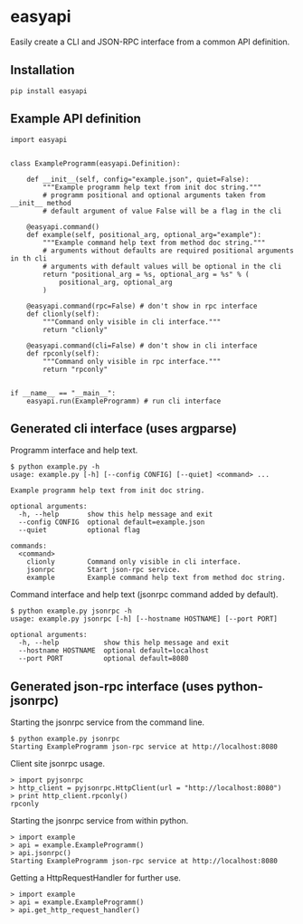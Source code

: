 # easyapi

Easily create a CLI and JSON-RPC interface from a common API definition.

## Installation

    pip install easyapi

## Example API definition

    import easyapi


    class ExampleProgramm(easyapi.Definition):

        def __init__(self, config="example.json", quiet=False):
            """Example programm help text from init doc string."""
            # programm positional and optional arguments taken from __init__ method
            # default argument of value False will be a flag in the cli

        @easyapi.command()
        def example(self, positional_arg, optional_arg="example"):
            """Example command help text from method doc string."""
            # arguments without defaults are required positional arguments in th cli
            # arguments with default values will be optional in the cli
            return "positional_arg = %s, optional_arg = %s" % (
                positional_arg, optional_arg
            )

        @easyapi.command(rpc=False) # don't show in rpc interface
        def clionly(self):
            """Command only visible in cli interface."""
            return "clionly"

        @easyapi.command(cli=False) # don't show in cli interface
        def rpconly(self):
            """Command only visible in rpc interface."""
            return "rpconly"


    if __name__ == "__main__":
        easyapi.run(ExampleProgramm) # run cli interface

## Generated cli interface (uses argparse)

Programm interface and help text.

    $ python example.py -h
    usage: example.py [-h] [--config CONFIG] [--quiet] <command> ...

    Example programm help text from init doc string.

    optional arguments:
      -h, --help       show this help message and exit
      --config CONFIG  optional default=example.json
      --quiet          optional flag

    commands:
      <command>
        clionly        Command only visible in cli interface.
        jsonrpc        Start json-rpc service.
        example        Example command help text from method doc string.

Command interface and help text (jsonrpc command added by default).

    $ python example.py jsonrpc -h
    usage: example.py jsonrpc [-h] [--hostname HOSTNAME] [--port PORT]

    optional arguments:
      -h, --help           show this help message and exit
      --hostname HOSTNAME  optional default=localhost
      --port PORT          optional default=8080

## Generated json-rpc interface (uses python-jsonrpc)

Starting the jsonrpc service from the command line.

    $ python example.py jsonrpc
    Starting ExampleProgramm json-rpc service at http://localhost:8080

Client site jsonrpc usage.

    > import pyjsonrpc
    > http_client = pyjsonrpc.HttpClient(url = "http://localhost:8080")
    > print http_client.rpconly()
    rpconly

Starting the jsonrpc service from within python.

    > import example
    > api = example.ExampleProgramm()
    > api.jsonrpc()
    Starting ExampleProgramm json-rpc service at http://localhost:8080

Getting a HttpRequestHandler for further use.

    > import example
    > api = example.ExampleProgramm()
    > api.get_http_request_handler()



